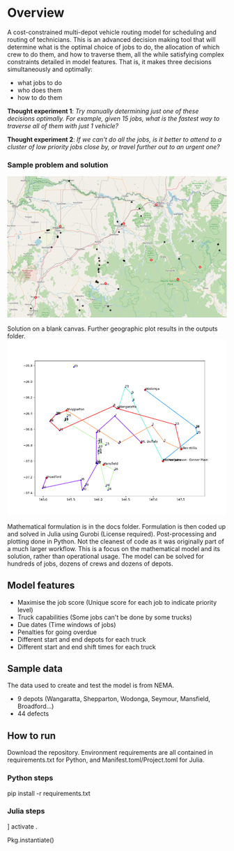 # Overview
A cost-constrained multi-depot vehicle routing model for scheduling and routing of technicians. This is an advanced decision making tool that will determine what is the optimal choice of jobs to do, the allocation of which crew to do them, and how to traverse them, all the while satisfying complex constraints detailed in model features. That is, it makes three decisions simultaneously and optimally:
- what jobs to do 
- who does them  
- how to do them

**Thought experiment 1**: *Try manually determining just one of these decisions optimally. For example, given 15 jobs, what is the fastest way to traverse all of them with just 1 vehicle?*

**Thought experiment 2**: *If we can't do all the jobs, is it better to attend to a cluster of low priority jobs close by, or travel further out to an urgent one?*

### Sample problem and solution
![alt text](https://github.com/big-thugga/defect-optimisation/blob/main/outputs/folium_plot.png)

Solution on a blank canvas. Further geographic plot results in the outputs folder.
![alt text](https://github.com/big-thugga/defect-optimisation/blob/main/outputs/results_plot.png)

Mathematical formulation is in the docs folder. Formulation is then coded up and solved in Julia using Gurobi (License required). Post-processing and plotting done in Python. Not the cleanest of code as it was originally part of a much larger workflow. This is a focus on the mathematical model and its solution, rather than operational usage. The model can be solved for hundreds of jobs, dozens of crews and dozens of depots.

## Model features
- Maximise the job score (Unique score for each job to indicate priority level)
- Truck capabilities (Some jobs can't be done by some trucks)
- Due dates (Time windows of jobs)
- Penalties for going overdue
- Different start and end depots for each truck
- Different start and end shift times for each truck

## Sample data
The data used to create and test the model is from NEMA. 
- 9 depots (Wangaratta, Shepparton, Wodonga, Seymour, Mansfield, Broadford...)
- 44 defects

## How to run
Download the repository. Environment requirements are all contained in requirements.txt for Python, and Manifest.toml/Project.toml for Julia.

### Python steps
pip install -r requirements.txt

### Julia steps
] activate .

Pkg.instantiate()
